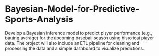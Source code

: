 # Bayesian-Model-for-Predictive-Sports-Analysis
Develop a Bayesian inference model to predict player performance (e.g., batting average) for the upcoming baseball season using historical player data. The project will also include an ETL pipeline for cleaning and processing the data and a simple dashboard to visualize predictions.
